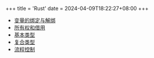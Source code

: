 +++
title = 'Rust'
date = 2024-04-09T18:22:27+08:00
+++

+ [变量的绑定与解绑](/lang/rust/variable)
+ [所有权和借用](/lang/rust/ownership)
+ [基本类型](/lang/rust/basictypes)
+ [复合类型](/lang/rust/compoundtypes)
+ [流程控制](/lang/rust/control)